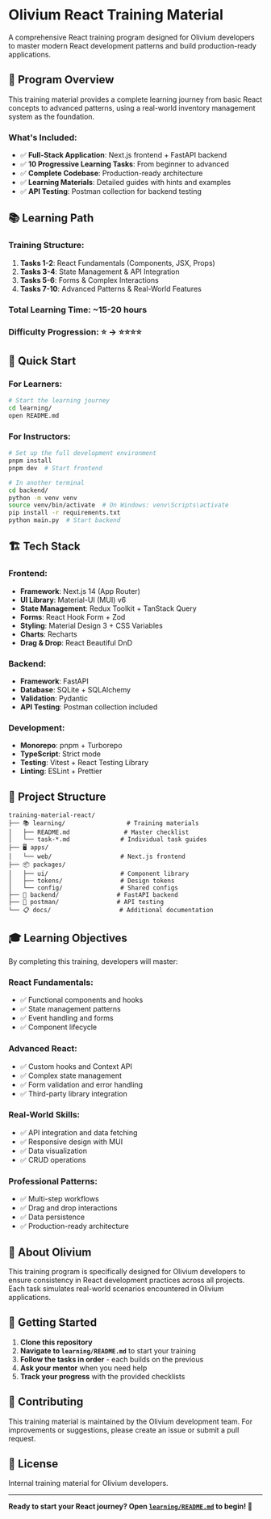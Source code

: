 # Olivium React Training Material

A comprehensive React training program designed for Olivium developers to master modern React development patterns and build production-ready applications.

## 🎯 Program Overview

This training material provides a complete learning journey from basic React concepts to advanced patterns, using a real-world inventory management system as the foundation.

### **What's Included:**
- ✅ **Full-Stack Application**: Next.js frontend + FastAPI backend
- ✅ **10 Progressive Learning Tasks**: From beginner to advanced
- ✅ **Complete Codebase**: Production-ready architecture
- ✅ **Learning Materials**: Detailed guides with hints and examples
- ✅ **API Testing**: Postman collection for backend testing

## 📚 Learning Path

### **Training Structure:**
1. **Tasks 1-2**: React Fundamentals (Components, JSX, Props)
2. **Tasks 3-4**: State Management & API Integration  
3. **Tasks 5-6**: Forms & Complex Interactions
4. **Tasks 7-10**: Advanced Patterns & Real-World Features

### **Total Learning Time**: ~15-20 hours
### **Difficulty Progression**: ⭐ → ⭐⭐⭐⭐

## 🚀 Quick Start

### **For Learners:**
```bash
# Start the learning journey
cd learning/
open README.md
```

### **For Instructors:**
```bash
# Set up the full development environment
pnpm install
pnpm dev  # Start frontend

# In another terminal
cd backend/
python -m venv venv
source venv/bin/activate  # On Windows: venv\Scripts\activate
pip install -r requirements.txt
python main.py  # Start backend
```

## 🏗️ Tech Stack

### **Frontend:**
- **Framework**: Next.js 14 (App Router)
- **UI Library**: Material-UI (MUI) v6
- **State Management**: Redux Toolkit + TanStack Query
- **Forms**: React Hook Form + Zod
- **Styling**: Material Design 3 + CSS Variables
- **Charts**: Recharts
- **Drag & Drop**: React Beautiful DnD

### **Backend:**
- **Framework**: FastAPI
- **Database**: SQLite + SQLAlchemy
- **Validation**: Pydantic
- **API Testing**: Postman collection included

### **Development:**
- **Monorepo**: pnpm + Turborepo
- **TypeScript**: Strict mode
- **Testing**: Vitest + React Testing Library
- **Linting**: ESLint + Prettier

## 📁 Project Structure

```
training-material-react/
├── 📚 learning/                 # Training materials
│   ├── README.md               # Master checklist
│   └── task-*.md              # Individual task guides
├── 🖥️ apps/
│   └── web/                   # Next.js frontend
├── 📦 packages/
│   ├── ui/                    # Component library
│   ├── tokens/                # Design tokens
│   └── config/                # Shared configs
├── 🔧 backend/                # FastAPI backend
├── 📮 postman/                # API testing
└── 📋 docs/                   # Additional documentation
```

## 🎓 Learning Objectives

By completing this training, developers will master:

### **React Fundamentals:**
- ✅ Functional components and hooks
- ✅ State management patterns
- ✅ Event handling and forms
- ✅ Component lifecycle

### **Advanced React:**
- ✅ Custom hooks and Context API
- ✅ Complex state management
- ✅ Form validation and error handling
- ✅ Third-party library integration

### **Real-World Skills:**
- ✅ API integration and data fetching
- ✅ Responsive design with MUI
- ✅ Data visualization
- ✅ CRUD operations

### **Professional Patterns:**
- ✅ Multi-step workflows
- ✅ Drag and drop interactions
- ✅ Data persistence
- ✅ Production-ready architecture

## 🏢 About Olivium

This training program is specifically designed for Olivium developers to ensure consistency in React development practices across all projects. Each task simulates real-world scenarios encountered in Olivium applications.

## 📖 Getting Started

1. **Clone this repository**
2. **Navigate to `learning/README.md`** to start your training
3. **Follow the tasks in order** - each builds on the previous
4. **Ask your mentor** when you need help
5. **Track your progress** with the provided checklists

## 🤝 Contributing

This training material is maintained by the Olivium development team. For improvements or suggestions, please create an issue or submit a pull request.

## 📄 License

Internal training material for Olivium developers.

---

**Ready to start your React journey? Open [`learning/README.md`](./learning/README.md) to begin! 🚀**
